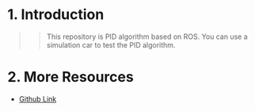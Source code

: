 # 1. Introduction
>>This repository is PID algorithm based on ROS. You can use a simulation car to test the PID algorithm.

# 2. More Resources
- [Github Link](https://github.com/lh9171338/Outline)
